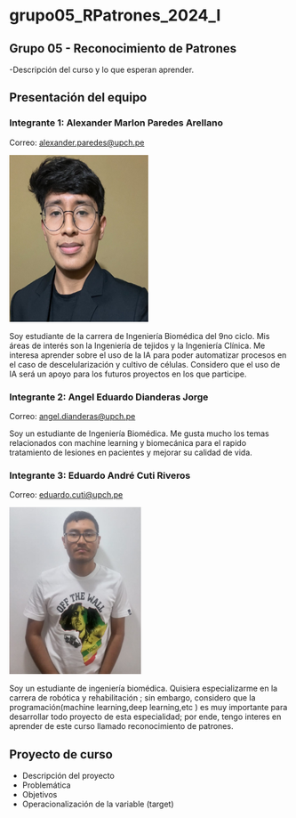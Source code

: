 # grupo05_RPatrones_2024_I
## Grupo 05 - Reconocimiento de Patrones
-Descripción del curso y lo que esperan aprender. 
## Presentación del equipo

### Integrante 1: Alexander Marlon Paredes Arellano
Correo: alexander.paredes@upch.pe

<img src="Fotos/Foto Alex.jpeg" height="300" width="250">

Soy estudiante de la carrera de Ingeniería Biomédica del 9no ciclo. Mis áreas de interés son la Ingeniería de tejidos y la Ingeniería Clínica. Me interesa aprender sobre el uso de la IA para poder automatizar procesos en el caso de descelularización y cultivo de células. Considero que el uso de IA será un apoyo para los futuros proyectos en los que participe.


### Integrante 2: Angel Eduardo Dianderas Jorge
Correo: angel.dianderas@upch.pe

Soy un estudiante de Ingeniería Biomédica. Me gusta mucho los temas relacionados con machine learning y biomecánica para el rapido tratamiento de lesiones en pacientes y mejorar su calidad de vida.

### Integrante 3: Eduardo André Cuti Riveros
Correo: eduardo.cuti@upch.pe

<img src="Fotos/foto Cuti.png" height="300">

Soy un estudiante de ingeniería biomédica. Quisiera  especializarme en la carrera de robótica y rehabilitación ; sin embargo, considero que la programación(machine learning,deep learning,etc ) es muy importante para  desarrollar todo proyecto de esta especialidad; por ende, tengo interes en aprender de este curso llamado  reconocimiento de patrones.
## Proyecto de curso
- Descripción del proyecto
- Problemática
- Objetivos
- Operacionalización de la variable (target)
